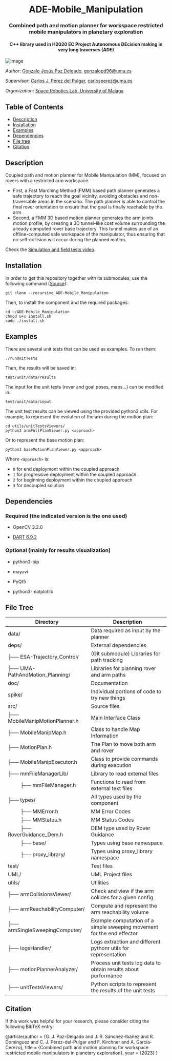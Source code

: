 <h1 align="center">ADE-Mobile_Manipulation</h1>

<h3 align="center">Combined path and motion planner for workspace restricted mobile manipulators in planetary exploration</h3>


<h4 align="center">C++ library used in H2020 EC Project Autonomous DEcision making in very long traverses (ADE)</h4>

![image](https://user-images.githubusercontent.com/37618448/226581695-0f960cca-62d7-466f-a9d4-4c4b6082c896.png)


*Author*: [Gonzalo Jesús Paz Delgado](https://github.com/gonzalopd96), gonzalopd96@uma.es

*Supervisor*: [Carlos J. Pérez del Pulgar](https://github.com/carlibiri), carlosperez@uma.es

*Organization*: [Space Robotics Lab, University of Malaga](https://www.uma.es/space-robotics)


## Table of Contents
  * [Description](#description)
  * [Installation](#installation)
  * [Examples](#examples)
  * [Dependencies](#dependencies)
  * [File tree](#file-tree)
  * [Citation](#citation)


## Description
Coupled path and motion planner for Mobile Manipulation (MM), focused on rovers with a restricted arm workspace. 
- First, a Fast Marching Method (FMM) based path planner generates a safe trajectory to reach the goal vicinity, avoiding obstacles and non-traversable areas in the scenario. The path planner is able to control the final rover orientation to ensure that the goal is finally reachable by the arm.
- Second, a FMM 3D based motion planner generates the arm joints motion profile, by creating a 3D tunnel-like cost volume surrounding the already computed rover base trajectory. This tunnel makes use of an offline-computed safe workspace of the manipulator, thus ensuring that no self-collision will occur during the planned motion.

Check the [Simulation and field tests video](https://youtu.be/I-cEbNgtQ9c).

## Installation

In order to get this repository together with its submodules, use the following command ([Source](https://www.vogella.com/tutorials/GitSubmodules/article.html)):

```
git clone --recursive ADE-Mobile_Manipulation
```

Then, to install the component and the required packages:

```
cd ~/ADE-Mobile_Manipulation
chmod u+x install.sh
sudo ./install.sh
```

## Examples
There are several unit tests that can be used as examples. To run them:

```
./runUnitTests
```

Then, the results will be saved in:
```
test/unit/data/results
```

The input for the unit tests (rover and goal poses, maps...) can be modified in:
```
test/unit/data/input
```

The unit test results can be viewed using the provided python3 utils. For example, to represent the evolution of the arm during the motion plan:
```
cd utils/unitTestsViewers/
python3 armFullPlanViewer.py <approach>
```

Or to represent the base motion plan:

```
python3 baseMotionPlanViewer.py <approach>
```

Where ```<approach>``` is:
- ```0``` for end deployment within the coupled approach
- ```1``` for progressive deployment within the coupled approach
- ```2``` for beginning deployment within the coupled approach
- ```3``` for decoupled solution

## Dependencies

### Required (the indicated version is the one used)

- OpenCV 3.2.0

- [DART 6.9.2](https://dartsim.github.io/install_dart_on_ubuntu.html)

### Optional (mainly for results visualization)

- python3-pip

- mayavi

- PyQt5

- python3-matplotlib

## File Tree


| Directory         |       Description                             |
| ----------------- | ------------------------                      |
| data/             | Data required as input by the planner         |
| deps/             | External dependencies                         |
| ├── ESA-Trajectory_Control/ | (Git submodule) Libraries for path tracking|
| ├── UMA-PathAndMotion_Planning/ | Libraries for planning rover and arm paths|
| doc/              | Documentation                                 |
| spike/            | Individual portions of code to try new things |
| src/              | Source files                                  |
| ├── MobileManipMotionPlanner.h | Main Interface Class             |
| ├── MobileManipMap.h | Class to handle Map Information            |
| ├── MotionPlan.h | The Plan to move both arm and rover            |
| ├── MobileManipExecutor.h | Class to provide commands during execution|
| ├── mmFileManagerLib/ | Library to read external files|
| &nbsp;&nbsp;&nbsp;&nbsp;&nbsp;&nbsp;&nbsp;&nbsp;   ├──  mmFileManager.h | Functions to read from external text files|
| ├── types/ | All types used by the component|
| &nbsp;&nbsp;&nbsp;&nbsp;&nbsp;&nbsp;&nbsp;&nbsp; ├──  MMError.h | MM Error Codes|
| &nbsp;&nbsp;&nbsp;&nbsp;&nbsp;&nbsp;&nbsp;&nbsp;   ├──  MMStatus.h | MM Status Codes|
| &nbsp;&nbsp;&nbsp;&nbsp;&nbsp;&nbsp;&nbsp;&nbsp;   ├──  RoverGuidance_Dem.h | DEM type used by Rover Guidance|
| &nbsp;&nbsp;&nbsp;&nbsp;&nbsp;&nbsp;&nbsp;&nbsp;   ├──  base/ | Types using base namespace|
| &nbsp;&nbsp;&nbsp;&nbsp;&nbsp;&nbsp;&nbsp;&nbsp;  ├──  proxy_library/ | Types using proxy_library namespace|
| test/             | Test files                                    |
| UML/              | UML Project files                             |
| utils/            | Utilities                                     |
| ├── armCollisionsViewer/ | Check and view if the arm collides for a given config |
| ├── armReachabilityComputer/ | Compute and represent the arm reachability volume |
| ├── armSingleSweepingComputer/ | Example computation of a simple sweeping movement for the end effector |
| ├── logsHandler/ | Logs extraction and different pythonr utils for representation |
| ├── motionPlannerAnalyzer/ | Process unit tests log data to obtain results about performance |
| ├── unitTestsViewers/ | Python scripts to represent the results of the unit tests |

## Citation

If this work was helpful for your research, please consider citing the following BibTeX entry:

@article{author = {G. J. Paz-Delgado and J. R. Sánchez-Ibáñez and R. Domínguez and C. J. Pérez-del-Pulgar and F. Kirchner and A. García-Cerezo},
   title = {Combined path and motion planning for workspace restricted mobile manipulators in planetary exploration},
   year = {2023}
}
